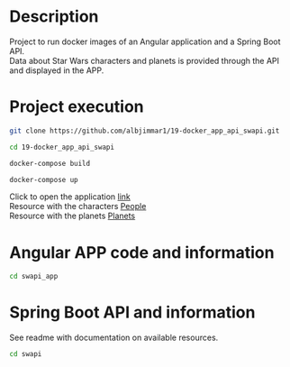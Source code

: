 # Description

Project to run docker images of an Angular application and a Spring Boot API.<br>
Data about Star Wars characters and planets is provided through the API and displayed in the APP.<br>

# Project execution

```sh
git clone https://github.com/albjimmar1/19-docker_app_api_swapi.git
```
```sh
cd 19-docker_app_api_swapi
```
```sh
docker-compose build
```
```sh
docker-compose up
```

Click to open the application [link](http://localhost:6969/)<br>
Resource with the characters [People](http://localhost:8080/swapi/v1/people)<br>
Resource with the planets [Planets](http://localhost:8080/swapi/v1/planets)<br>

# Angular APP code and information

```sh
cd swapi_app
```

# Spring Boot API and information
See readme with documentation on available resources.<br>
```sh
cd swapi
```
